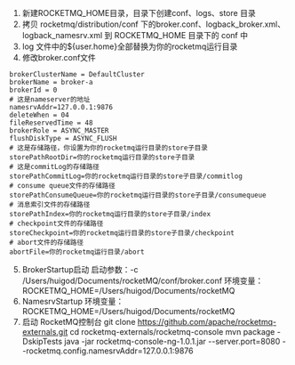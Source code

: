 1. 新建ROCKETMQ_HOME目录，目录下创建conf、logs、store 目录
2. 拷贝 rocketmq/distribution/conf 下的broker.conf、logback_broker.xml、logback_namesrv.xml 到 ROCKETMQ_HOME 目录下的 conf 中
3. log 文件中的${user.home}全部替换为你的rocketmq运行目录
4. 修改broker.conf文件
```$xslt
brokerClusterName = DefaultCluster
brokerName = broker-a
brokerId = 0
# 这是nameserver的地址
namesrvAddr=127.0.0.1:9876
deleteWhen = 04
fileReservedTime = 48
brokerRole = ASYNC_MASTER
flushDiskType = ASYNC_FLUSH
# 这是存储路径，你设置为你的rocketmq运行目录的store子目录
storePathRootDir=你的rocketmq运行目录的store子目录
# 这是commitLog的存储路径
storePathCommitLog=你的rocketmq运行目录的store子目录/commitlog
# consume queue文件的存储路径
storePathConsumeQueue=你的rocketmq运行目录的store子目录/consumequeue
# 消息索引文件的存储路径
storePathIndex=你的rocketmq运行目录的store子目录/index
# checkpoint文件的存储路径
storeCheckpoint=你的rocketmq运行目录的store子目录/checkpoint
# abort文件的存储路径
abortFile=你的rocketmq运行目录/abort
```
5. BrokerStartup启动
启动参数：-c /Users/huigod/Documents/rocketMQ/conf/broker.conf
环境变量：ROCKETMQ_HOME=/Users/huigod/Documents/rocketMQ
6. NamesrvStartup
环境变量：ROCKETMQ_HOME=/Users/huigod/Documents/rocketMQ
7. 启动 RocketMQ控制台
git clone https://github.com/apache/rocketmq-externals.git
cd rocketmq-externals/rocketmq-console
mvn package -DskipTests
java -jar rocketmq-console-ng-1.0.1.jar --server.port=8080 --rocketmq.config.namesrvAddr=127.0.0.1:9876
